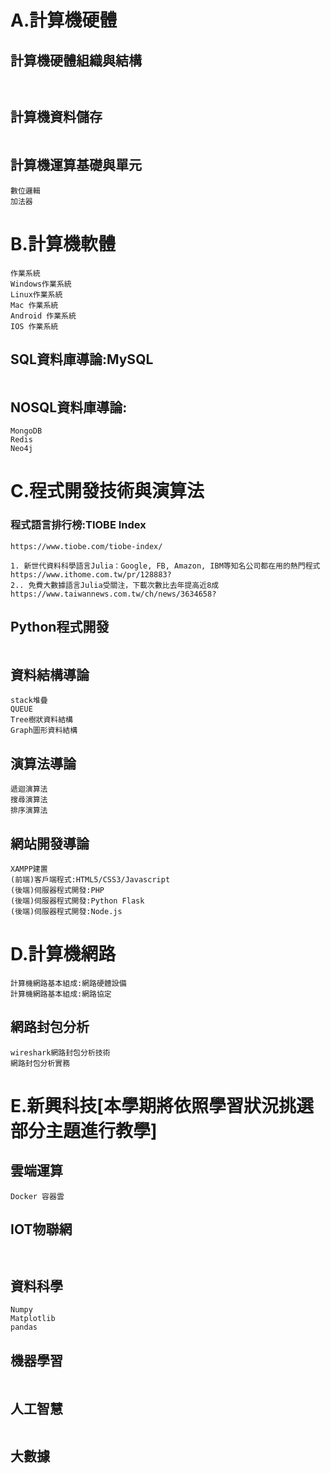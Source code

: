 # A.計算機硬體
## 計算機硬體組織與結構
```


```
## 計算機資料儲存
```

```
## 計算機運算基礎與單元

```
數位邏輯
加法器
```

# B.計算機軟體

```
作業系統
Windows作業系統
Linux作業系統
Mac 作業系統
Android 作業系統
IOS 作業系統
```
## SQL資料庫導論:MySQL
```

```
## NOSQL資料庫導論:
```
MongoDB
Redis
Neo4j
```
# C.程式開發技術與演算法

### 程式語言排行榜:TIOBE Index 
```
https://www.tiobe.com/tiobe-index/
```
```
1. 新世代資料科學語言Julia：Google, FB, Amazon, IBM等知名公司都在用的熱門程式
https://www.ithome.com.tw/pr/128883?
2.. 免費大數據語言Julia受關注，下載次數比去年提高近8成
https://www.taiwannews.com.tw/ch/news/3634658?
```
## Python程式開發
```

```
## 資料結構導論
```
stack堆疊
QUEUE
Tree樹狀資料結構
Graph圖形資料結構
```
## 演算法導論
```
遞迴演算法
搜尋演算法
排序演算法
```
## 網站開發導論
```
XAMPP建置
(前端)客戶端程式:HTML5/CSS3/Javascript
(後端)伺服器程式開發:PHP
(後端)伺服器程式開發:Python Flask
(後端)伺服器程式開發:Node.js
```
# D.計算機網路

```
計算機網路基本組成:網路硬體設備
計算機網路基本組成:網路協定
```
## 網路封包分析
```
wireshark網路封包分析技術
網路封包分析實務
```
# E.新興科技[本學期將依照學習狀況挑選部分主題進行教學]

## 雲端運算 
```
Docker 容器雲

```
## IOT物聯網
```


```
## 資料科學
```
Numpy
Matplotlib
pandas
```

## 機器學習
```

```

## 人工智慧
```
```
## 大數據
```


```
